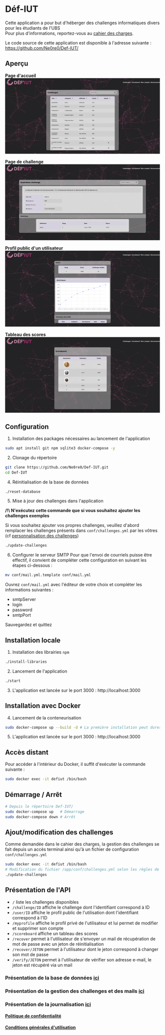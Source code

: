# Déf-IUT

Cette application a pour but d'héberger des challenges informatiques divers pour les étudiants de l'UBS  
Pour plus d'informations, reportez-vous au [cahier des charges](./documents/cahier_des_charges.pdf).

Le code source de cette application est disponible à l'adresse suivante : https://github.com/Ne0re0/Def-IUT/
## Aperçu

**Page d'accueil**
![Accueil](img/index.png)

**Page de challenge**
![Challenge](img/challenge.png)

**Profil public d'un utilisateur**
![Profil utilisateur](img/user.png)

**Tableau des scores**
![scoreboard.png](img/scoreboard.png)


## Configuration

1. Installation des packages nécessaires au lancement de l'application

```bash
sudo apt install git npm sqlite3 docker-compose -y
```

2. Clonage du répertoire

```bash
git clone https://github.com/Ne0re0/Def-IUT.git
cd Def-IUT
```

4. Réinitialisation de la base de données

```bash
./reset-database
```

5. Mise à jour des challenges dans l'application

**/!\\ N'exécutez cette commande que si vous souhaitez ajouter les challenges exemples**  

Si vous souhaitez ajouter vos propres challenges, veuillez d'abord remplacer les challenges présents dans `conf/challenges.yml` par les vôtres (cf [personnalisation des challenges](./conf/README.md))

```bash
./update-challenges
```

6. Configurer le serveur SMTP
Pour que l'envoi de courriels puisse être effectif, il convient de compléter cette configuration en suivant les étapes ci-dessous :
```bash
mv conf/mail.yml.template conf/mail.yml
```
Ouvrez `conf/mail.yml` avec l'éditeur de votre choix et compléter les informations suivantes :
- smtpServer
- login
- password
- smtpPort

Sauvegardez et quittez


## Installation locale 

1. Installation des librairies `npm`

```bash
./install-libraries
```

2. Lancement de l'application

```bash
./start
```

3. L'application est lancée sur le port 3000 :  http://localhost:3000


## Installation avec Docker


4. Lancement de la conteneurisation

```bash
sudo docker-compose up --build -d # La première installation peut durer un certain moment en fonction de votre débit
```

5. L'application est lancée sur le port 3000 :  http://localhost:3000

## Accès distant

Pour accéder à l'intérieur du Docker, il suffit d'exécuter la commande suivante : 

```bash
sudo docker exec -it defiut /bin/bash
```

## Démarrage / Arrêt

```bash
# Depuis le répertoire Def-IUT/
sudo docker-compose up   # Démarrage
sudo docker-compose down # Arrêt
```

## Ajout/modification des challenges

Comme demandée dans le cahier des charges, la gestion des challenges se fait depuis un accès terminal ainsi qu'à un fichier de configuration `conf/challenges.yml`

```bash
sudo docker exec -it defiut /bin/bash
# Modification du fichier /app/conf/challenges.yml selon les règles de sa documentation (à l'intérieur du fichier)
./update-challenges
```

## Présentation de l'API

- `/` liste les challenges disponibles
- `/challenge/ID` affiche le challenge dont l'identifiant correspond à ID
- `/user/ID` affiche le profil public de l'utilisation dont l'identifiant correspond à l'ID
- `/myprofile` affiche le profil privé de l'utilisateur et lui permet de modifier et supprimer son compte
- `/scoreboard` affiche un tableau des scores
- `/recover` permet à l'utilisateur de s'envoyer un mail de récupération de mot de passe avec un jeton de réinitialisation
- `/recover/JETON` permet à l'utilisateur dont le jeton correspond à changer son mot de passe 
- `/verify/JETON` permet à l'utilisateur de vérifier son adresse e-mail, le jeton est récupéré via un mail

### Présentation de la base de données [ici](./src/database/README.md)
### Présentation de la gestion des challenges et des mails [ici](./conf/README.md)
### Présentation de la journalisation [ici](./log/README.md)

#### [Politique de confidentialité](./documents/confidentialité.pdf)
#### [Conditions générales d'utilisation](./documents/utilisation.pdf)
